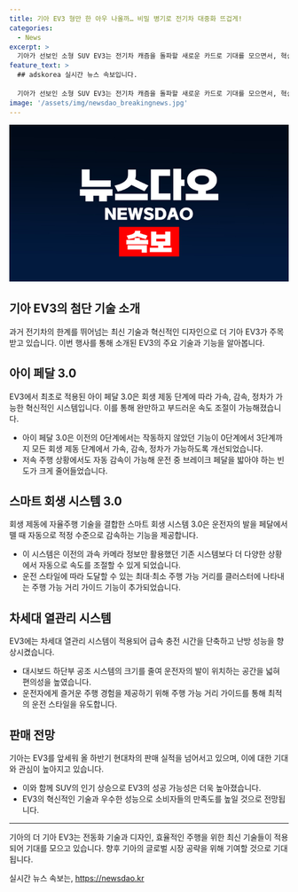 ```yaml
---
title: 기아 EV3 형만 한 아우 나올까… 비밀 병기로 전기차 대중화 뜨겁게!
categories:
  - News
excerpt: >
  기아가 선보인 소형 SUV EV3는 전기차 캐즘을 돌파할 새로운 카드로 기대를 모으면서, 혁신적인 전동화 기술과 자율주행 기능을 갖췄다. 아이 페달 3.0과 스마트 회생 시스템 3.0은 새로운 추가 기능과 성능을 자랑하며, 차세대 열관리 시스템과 주행 가능 거리 가이드로 운전자의 편의를 더했다. 이에 대해 기아는 올 하반기 현대차의 판매 실적을 넘어설 수 있을 것으로 전망되며, 신차 시장에서도 긍정적인 분위기를 이끌고 있다.
feature_text: >
  ## adskorea 실시간 뉴스 속보입니다.

  기아가 선보인 소형 SUV EV3는 전기차 캐즘을 돌파할 새로운 카드로 기대를 모으면서, 혁신적인 전동화 기술과 자율주행 기능을 갖췄다. 아이 페달 3.0과 스마트 회생 시스템 3.0은 새로운 추가 기능과 성능을 자랑하며, 차세대 열관리 시스템과 주행 가능 거리 가이드로 운전자의 편의를 더했다. 이에 대해 기아는 올 하반기 현대차의 판매 실적을 넘어설 수 있을 것으로 전망되며, 신차 시장에서도 긍정적인 분위기를 이끌고 있다.
image: '/assets/img/newsdao_breakingnews.jpg'
---
```


<p><img src="/assets/img/newsdao_breakingnews.jpg" alt="adskorea 속보" /></p>

<h2 data-ke-size="size26">기아 EV3의 첨단 기술 소개</h2>

<p data-ke-size="size16">과거 전기차의 한계를 뛰어넘는 최신 기술과 혁신적인 디자인으로 더 기아 EV3가 주목받고 있습니다. 이번 행사를 통해 소개된 EV3의 주요 기술과 기능을 알아봅니다.</p>

<h2 data-ke-size="size24">아이 페달 3.0</h2>

<p data-ke-size="size16">EV3에서 최초로 적용된 아이 페달 3.0은 회생 제동 단계에 따라 가속, 감속, 정차가 가능한 혁신적인 시스템입니다. 이를 통해 완만하고 부드러운 속도 조절이 가능해졌습니다.</p>

<ul>
  <li>아이 페달 3.0은 이전의 0단계에서는 작동하지 않았던 기능이 0단계에서 3단계까지 모든 회생 제동 단계에서 가속, 감속, 정차가 가능하도록 개선되었습니다.</li>
  <li>저속 주행 상황에서도 자동 감속이 가능해 운전 중 브레이크 페달을 밟아야 하는 빈도가 크게 줄어들었습니다.</li>
</ul>

<h2 data-ke-size="size24">스마트 회생 시스템 3.0</h2>

<p data-ke-size="size16">회생 제동에 자율주행 기술을 결합한 스마트 회생 시스템 3.0은 운전자의 발을 페달에서 뗄 때 자동으로 적정 수준으로 감속하는 기능을 제공합니다.</p>

<ul>
  <li>이 시스템은 이전의 과속 카메라 정보만 활용했던 기존 시스템보다 더 다양한 상황에서 자동으로 속도를 조절할 수 있게 되었습니다.</li>
  <li>운전 스타일에 따라 도달할 수 있는 최대·최소 주행 가능 거리를 클러스터에 나타내는 주행 가능 거리 가이드 기능이 추가되었습니다.</li>
</ul>

<h2 data-ke-size="size24">차세대 열관리 시스템</h2>

<p data-ke-size="size16">EV3에는 차세대 열관리 시스템이 적용되어 급속 충전 시간을 단축하고 난방 성능을 향상시켰습니다.</p>

<ul>
  <li>대시보드 하단부 공조 시스템의 크기를 줄여 운전자의 발이 위치하는 공간을 넓혀 편의성을 높였습니다.</li>
  <li>운전자에게 즐거운 주행 경험을 제공하기 위해 주행 가능 거리 가이드를 통해 최적의 운전 스타일을 유도합니다.</li>
</ul>

<h2 data-ke-size="size24">판매 전망</h2>

<p data-ke-size="size16">기아는 EV3를 앞세워 올 하반기 현대차의 판매 실적을 넘어서고 있으며, 이에 대한 기대와 관심이 높아지고 있습니다.</p>

<ul>
  <li>이와 함께 SUV의 인기 상승으로 EV3의 성공 가능성은 더욱 높아졌습니다.</li>
  <li>EV3의 혁신적인 기술과 우수한 성능으로 소비자들의 만족도를 높일 것으로 전망됩니다.</li>
</ul>

<hr>

<p data-ke-size="size16">기아의 더 기아 EV3는 전동화 기술과 디자인, 효율적인 주행을 위한 최신 기술들이 적용되어 기대를 모으고 있습니다. 향후 기아의 글로벌 시장 공략을 위해 기여할 것으로 기대됩니다.</p>
실시간 뉴스 속보는, <a href="https://newsdao.kr" rel="dofollow">https://newsdao.kr</a>


